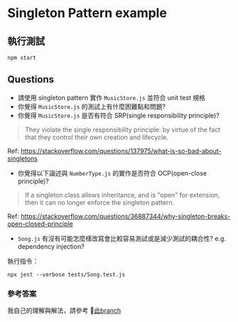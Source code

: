 # Singleton Pattern example

## 執行測試

```
npm start
```

## Questions
* 請使用 singleton pattern 實作 `MusicStore.js` 並符合 unit test 規格
* 你覺得 `MusicStore.js` 的測試上有什麼困難點和問題?
* 你覺得 `MusicStore.js` 是否有符合 SRP(single responsibility principle)?<br/>
> They violate the single responsibility principle: by virtue of the fact that they control their own creation and lifecycle.

Ref: https://stackoverflow.com/questions/137975/what-is-so-bad-about-singletons

* 你覺得以下論述與 `NumberType.js` 的實作是否符合 OCP(open-close principle)?<br/>
> If a singleton class allows inheritance, and is "open" for extension, then it can no longer enforce the singleton pattern.

Ref: https://stackoverflow.com/questions/36887344/why-singleton-breaks-open-closed-principle

* `Song.js` 有沒有可能怎麼樣改寫會比較容易測試或是減少測試的耦合性? e.g. dependency injection?

執行指令：

```
npx jest --verbose tests/Song.test.js
```

### 參考答案

我自己的理解與解法，請參考 [此branch](https://github.com/camel2243/singleton-pattern-example/tree/my-answer)